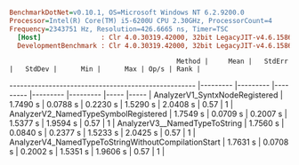 ``` ini

BenchmarkDotNet=v0.10.1, OS=Microsoft Windows NT 6.2.9200.0
Processor=Intel(R) Core(TM) i5-6200U CPU 2.30GHz, ProcessorCount=4
Frequency=2343751 Hz, Resolution=426.6665 ns, Timer=TSC
  [Host]               : Clr 4.0.30319.42000, 32bit LegacyJIT-v4.6.1586.0
  DevelopmentBenchmark : Clr 4.0.30319.42000, 32bit LegacyJIT-v4.6.1586.0


```
                                              Method |     Mean |   StdErr |   StdDev |      Min |      Max | Op/s | Rank |
---------------------------------------------------- |--------- |--------- |--------- |--------- |--------- |----- |----- |
                      AnalyzerV1_SyntxNodeRegistered | 1.7490 s | 0.0788 s | 0.2230 s | 1.5290 s | 2.0408 s | 0.57 |    1 |
                AnalyzerV2_NamedTypeSymbolRegistered | 1.7549 s | 0.0709 s | 0.2007 s | 1.5377 s | 1.9594 s | 0.57 |    1 |
                       AnalyzerV3__NamedTypeToString | 1.7560 s | 0.0840 s | 0.2377 s | 1.5233 s | 2.0425 s | 0.57 |    1 |
 AnalyzerV4_NamedTypeToStringWithoutCompilationStart | 1.7631 s | 0.0708 s | 0.2002 s | 1.5351 s | 1.9606 s | 0.57 |    1 |
